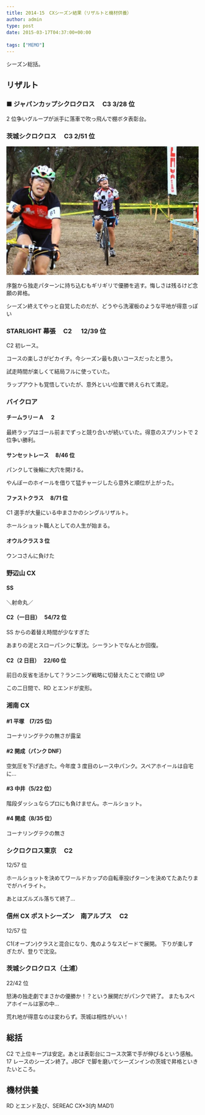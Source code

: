 ```yaml
---
title: 2014-15　CXシーズン結果（リザルトと機材供養）
author: admin
type: post
date: 2015-03-17T04:37:00+00:00

tags: ["MEMO"]
---
```


シーズン総括。

## リザルト

### ■ ジャパンカップシクロクロス　 C3 3/28 位

2 位争いグループが派手に落車で吹っ飛んで棚ボタ表彰台。

### 茨城シクロクロス　 C3 2/51 位

![image](10710944_878410528837275_6140464750840464997_n.jpg)

序盤から独走パターンに持ち込むもギリギリで優勝を逃す。悔しさは残るけど念願の昇格。

シーズン終えてやっと自覚したのだが、どうやら洗濯板のような平地が得意っぽい

### STARLIGHT 幕張　 C2 　 12/39 位

C2 初レース。

コースの楽しさがピカイチ。今シーズン最も良いコースだったと思う。

試走時間が楽しくて結局フルに使っていた。

ラップアウトも覚悟していたが、意外といい位置で終えられて満足。

### バイクロア

#### チームラリー A 　 2

最終ラップはゴール前までずっと競り合いが続いていた。得意のスプリントで 2 位争い勝利。

#### サンセットレース　 8/46 位

パンクして後輪に大穴を開ける。

やんぼーのホイールを借りて猛チャージしたら意外と順位が上がった。

#### ファストクラス　 8/71 位

C1 選手が大量にいる中まさかのシングルリザルト。

ホールショット職人としての人生が始まる。

#### オウルクラス 3 位

ウンコさんに負けた

### 野辺山 CX

#### SS

＼射命丸／

#### C2（一日目）　 54/72 位

SS からの着替え時間が少なすぎた

あまりの泥とスローパンクに撃沈。シーラントでなんとか回復。

#### C2（2 日目）　 22/60 位

前日の反省を活かして？ランニング戦略に切替えたことで順位 UP

この二日間で、RD とエンドが変形。

### 湘南 CX

#### #1 平塚　(7/25 位)

コーナリングテクの無さが露呈

#### #2 開成（パンク DNF）

空気圧を下げ過ぎた。今年度 3 度目のレース中パンク。スペアホイールは自宅に…

#### #3 中井（5/22 位）

階段ダッシュならプロにも負けません。ホールショット。

#### #4 開成（8/35 位）

コーナリングテクの無さ

### シクロクロス東京　 C2

12/57 位

ホールショットを決めてワールドカップの自転車投げターンを決めてたあたりまでがハイライト。

あとはズルズル落ちて終了…

### 信州 CX ポストシーズン　南アルプス　 C2

12/57 位

C1(オープン)クラスと混合になり、鬼のようなスピードで展開。
下りが楽しすぎたが、登りで沈没。

### 茨城シクロクロス（土浦）

22/42 位

怒涛の独走劇でまさかの優勝か！？という展開だがパンクで終了。
またもスペアホイールは家の中…

荒れ地が得意なのは変わらず。茨城は相性がいい！

## 総括

C2 で上位キープは安定。あとは表彰台にコース次第で手が伸びるという感触。
17 レースのシーズン終了。JBCF で脚を磨いてシーズンインの茨城で昇格といきたいところ。

## 機材供養

RD とエンド及び、SEREAC CX\*3(内 MAD1)
